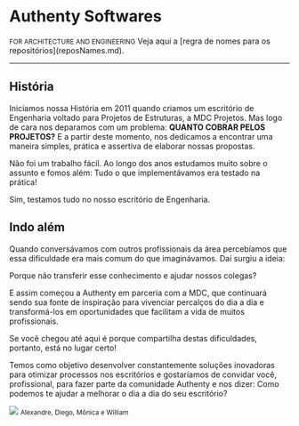 <h1>Authenty Softwares</h1><small>FOR ARCHITECTURE AND ENGINEERING</small>
Veja aqui a [regra de nomes para os repositórios](reposNames.md).

******************

## História

Iniciamos nossa História em 2011 quando criamos um escritório de Engenharia voltado para Projetos de Estruturas, a MDC Projetos. Mas logo de cara nos deparamos com um problema:
**QUANTO COBRAR PELOS PROJETOS?**
E a partir deste momento, nos dedicamos a encontrar uma maneira simples, prática e assertiva de elaborar nossas propostas.

Não foi um trabalho fácil. Ao longo dos anos estudamos muito sobre o assunto e fomos além: Tudo o que implementávamos era testado na prática!

Sim, testamos tudo no nosso escritório de Engenharia.

## Indo além

Quando conversávamos com outros profissionais da área percebíamos que essa dificuldade era mais comum do que imaginávamos. Daí surgiu a ideia:

Porque não transferir esse conhecimento e ajudar nossos colegas?

E assim começou a Authenty em parceria com a MDC, que  continuará sendo sua fonte de inspiração para vivenciar percalços do dia a dia e transformá-los em oportunidades que facilitam a vida de muitos profissionais.

Se você chegou até aqui é porque compartilha destas dificuldades, portanto, está no lugar certo!

Temos como objetivo desenvolver constantemente soluções inovadoras para otimizar processos nos escritórios e gostaríamos de convidar você, profissional, para fazer parte da comunidade Authenty e nos dizer: Como podemos te ajudar a melhorar o dia a dia do seu escritório?

<img src="https://www.authenty.com.br/site/imgs/textos/alexandre-diego-monica-e-willian.JPG">
<small>Alexandre, Diego, Mônica e William</small>
